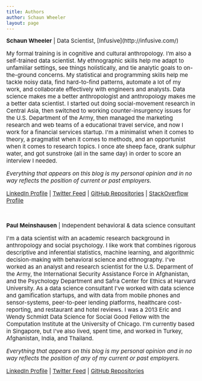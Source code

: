```yaml
---
title: Authors
author: Schaun Wheeler
layout: page
---
```

<p style="text-align: left; font-size: 15px;">
  <strong>Schaun Wheeler</strong> | Data Scientist, [Infusive](http://infusive.com/)
</p>

<p style="text-align: left; font-size: 15px;">
  My formal training is in cognitive and cultural anthropology. I’m also a self-trained data scientist. My ethnographic skills help me adapt to unfamiliar settings, see things holistically, and tie analytic goals to on-the-ground concerns. My statistical and programming skills help me tackle noisy data, find hard-to-find patterns, automate a lot of my work, and collaborate effectively with engineers and analysts. Data science makes me a better anthropologist and anthropology makes me a better data scientist. I started out doing social-movement research in Central Asia, then switched to working counter-insurgency issues for the U.S. Department of the Army, then managed the marketing research and web teams of a educational travel service, and now I work for a financial services startup. I'm a minimalist when it comes to theory, a pragmatist when it comes to methods, and an opportunist when it comes to research topics. I once ate sheep face, drank sulphur water, and got sunstroke (all in the same day) in order to score an interview I needed.
</p>

<p style="text-align: left; font-size: 15px;">
  <em>Everything that appears on this blog is my personal opinion and in no way reflects the position of current or past employers.</em>
</p>

<p style="text-align: left; font-size: 15px;">
  <a href="http://www.linkedin.com/in/schaunwheeler">LinkedIn Profile</a> | <a href="https://twitter.com/SchaunW">Twitter Feed</a> | <a href="https://github.com/schaunwheeler">GitHub Repositories</a> | <a href="http://stackoverflow.com/users/1829950/schaunw">StackOverflow Profile</a>
</p>

<p style="text-align: left; color: #ffffff;">
  &#8212;&#8211;
</p>

<p style="text-align: left; font-size: 15px;">
  <strong>Paul Meinshausen</strong> | Independent behavioral & data science consultant
</p>

<p style="text-align: left; font-size: 15px;">
  I'm a data scientist with an academic research background in anthropology and social psychology. I like work that combines rigorous descriptive and inferential statistics, machine learning, and algorithmic decision-making with behavioral science and ethnography. I've worked as an analyst and research scientist for the U.S. Deparment of the Army, the International Security Assistance Force in Afghanistan, and the Psychology Department and Safra Center for Ethics at Harvard University. As a data science consultant I've worked with data science and gamification startups, and with data from mobile phones and sensor-systems, peer-to-peer lending platforms, healthcare cost-reporting, and restaurant and hotel reviews. I was a 2013 Eric and Wendy Schmidt Data Science for Social Good Fellow with the Computation Institute at the University of Chicago. I'm currently based in Singapore, but I've also lived, spent time, and worked in Turkey, Afghanistan, India, and Thailand.
</p>

<p style="text-align: left; font-size: 15px;">
  <em>Everything that appears on this blog is my personal opinion and in no way reflects the position of any of my current or past employers. </em>
</p>

<p style="text-align: left; font-size: 15px;">
  <a href="www.linkedin.com/pub/paul-meinshausen/33/584/83b">LinkedIn Profile</a> | <a   href="https://twitter.com/PMeins">Twitter Feed</a> | <a href="https://github.com/PMeinshausen">GitHub Repositories</a>
</p>

<p style="text-align: left; font-size: 15px;">
